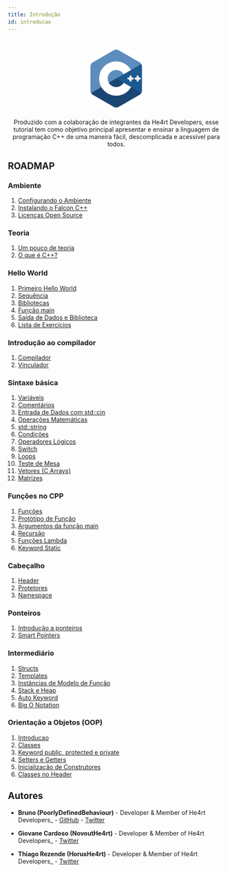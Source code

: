 ```yaml
---
title: Introdução
id: introducao
---
```


<h1 align="center">
  <img src="../assets/images/cpp-para-iniciantes/cplusplus.svg" alt="Logo C++" width="120px" />
</h1>

<p align="center">Produzido com a colaboração de integrantes da He4rt Developers, esse tutorial tem como objetivo principal apresentar e ensinar a linguagem de programação C++ de uma maneira fácil, descomplicada e acessível para todos.</p>

## ROADMAP

### Ambiente

1. [Configurando o Ambiente](#)
1. [Instalando o Falcon C++](#)
1. [Licenças Open Source](#)

### Teoria

1. [Um pouco de teoria](#)
1. [O que é C++?](#)

### Hello World

1. [Primeiro Hello World](#)
1. [Sequência](#)
1. [Bibliotecas](#)
1. [Função main](#)
1. [Saída de Dados e Biblioteca](#)
1. [Lista de Exercícios](#)

### Introdução ao compilador

1. [Compilador](#)
1. [Vinculador](#)

### Sintaxe básica

1. [Variáveis](#)
1. [Comentários](#)
1. [Entrada de Dados com std::cin](#)
1. [Operações Matemáticas](#)
1. [std::string](#)
1. [Condições](#)
1. [Operadores Lógicos](#)
1. [Switch](#)
1. [Loops](#)
1. [Teste de Mesa](#)
1. [Vetores (C Arrays)](#)
1. [Matrizes](#)

### Funções no CPP

1. [Funções](#)
1. [Protótipo de Função](#)
1. [Argumentos da função main](#)
1. [Recursão](#)
1. [Funções Lambda](#)
1. [Keyword Static](#)

### Cabeçalho

1. [Header](#)
1. [Protetores](#)
1. [Namespace](#)

### Ponteiros

1. [Introdução a ponteiros](#)
1. [Smart Pointers](#)

### Intermediário

1. [Structs](#)
1. [Templates](#)
1. [Instâncias de Modelo de Função](#)
1. [Stack e Heap](#)
1. [Auto Keyword](#)
1. [Big O Notation](#)

### Orientação a Objetos (OOP)

1. [Introducao](#)
1. [Classes](#)
1. [Keyword public, protected e private](#)
1. [Setters e Getters](#)
1. [Inicialização de Construtores](#)
1. [Classes no Header](#)

## Autores

- **Bruno (PoorlyDefinedBehaviour)** - Developer & Member of He4rt Developers\_ - [GitHub](https://github.com/PoorlyDefinedBehaviour) - [Twitter](https://twitter.com/PoorlyDefinedBehaviour)

- **Giovane Cardoso (NovoutHe4rt)** - Developer & Member of He4rt Developers\_ - [Twitter](https://twitter.com/NovoutT)

- **Thiago Rezende (HorusHe4rt)** - Developer & Member of He4rt Developers\_ - [Twitter](https://twitter.com/HorusHe4rt)
